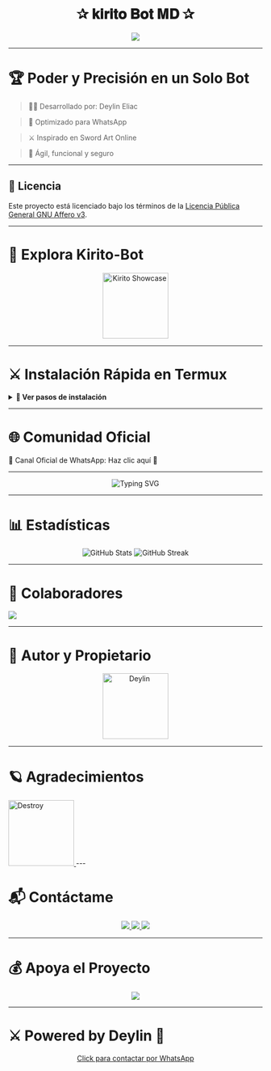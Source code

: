 <h1 align="center">✰ 𝐤𝐢𝐫𝐢𝐭𝐨 𝐁𝐨𝐭 𝐌𝐃 ✰</h1>
</h1><p align="center">
  <img src="https://files.catbox.moe/i9m71s.jpg"
</p>

---

# 🏆 Poder y Precisión en un Solo Bot

> 👨‍💻 Desarrollado por: Deylin Eliac

> 💬 Optimizado para WhatsApp

> ⚔️ Inspirado en Sword Art Online

> 🚀 Ágil, funcional y seguro



---


## 📄 Licencia
Este proyecto está licenciado bajo los términos de la [Licencia Pública General GNU Affero v3](./LICENSE).

---

# 🚀 Explora Kirito-Bot

<p align="center">
  <img src="https://files.catbox.moe/91wohc.jpg" alt="Kirito Showcase" width="130" height="130" />
</p>

---

# ⚔️ Instalación Rápida en Termux

<details>
 <summary><b>🔧 Ver pasos de instalación</b></summary>Paso a paso

termux-setup-storage
pkg update -y && pkg upgrade -y
pkg install git nodejs ffmpeg imagemagick yarn -y
git clone https://github.com/Deylin-Eliac/Kirito-Bot-MD
cd Kirito-Bot-MD
yarn install
yarn start

📌 Nota: Si ves letras rojas al escanear el código QR, es completamente normal.

Reiniciar el bot después de cerrarlo:

cd Kirito-Bot-MD
yarn start

Escanear un nuevo código QR:

cd Kirito-Bot-MD
rm -rf kiritoSession
yarn start

Mantener el bot activo incluso si cierras Termux:

npm i -g pm2
pm2 start index.js
pm2 save
pm2 logs

</details>

---

# 🌐 Comunidad Oficial

💬 Canal Oficial de WhatsApp: Haz clic aquí 👑


---

<p align="center">
  <img src="https://readme-typing-svg.demolab.com?font=Fira+Code&pause=400&color=00CCFF&lines=✨+Disfruta+del+proyecto;💙+Creado+con+dedicación;⚔️+By+Deylin+🌠🚀" alt="Typing SVG">
</p>

---

# 📊 Estadísticas

<p align="center">
  <img src="https://github-readme-stats.vercel.app/api?username=Deylin-Eliac&repo=Kirito-Bot-MD&show_icons=true&theme=radical&hide_border=true" alt="GitHub Stats">
  <img src="https://github-readme-streak-stats.herokuapp.com/?user=Deylin-Eliac&theme=radical&hide_border=true" alt="GitHub Streak">
</p>

---

# 🌟 Colaboradores

<a href="https://github.com/Deylin-Eliac/kirito-bot-MD/graphs/contributors">
  <img src="https://contrib.rocks/image?repo=Deylin-Eliac/kirito-bot-MD" />
</a>

---

# 👑 Autor y Propietario

<p align="center">
  <a href="https://github.com/Deylin-Eliac">
    <img src="https://github.com/Deylin-Eliac.png" width="130" height="130" alt="Deylin"/>
  </a>
</p>

---

# 🪐 Agradecimientos 

<a href="https://github.com/The-King-Destroy">
  <img src="https://github.com/The-King-Destroy.png" width="130" height="130" alt="Destroy"/>
</a>
---

# 📬 Contáctame

<p align="center">
  <a href="https://github.com/Deylin-Eliac">
    <img src="https://img.shields.io/badge/GitHub-Deylin-181717?style=for-the-badge&logo=github">
  </a>
  <a href="https://wa.me/50433191934">
    <img src="https://img.shields.io/badge/WhatsApp-Contactar-25D366?style=for-the-badge&logo=whatsapp">
  </a>
  <a href="mailto:deylibaquedano801@gmail.com">
    <img src="https://img.shields.io/badge/Email-Enviar%20correo-EA4335?style=for-the-badge&logo=gmail">
  </a>
</p>

---

# 💰 Apoya el Proyecto

<p align="center">
  <a href="https://www.paypal.me/kirito98Dey">
    <img src="https://img.shields.io/badge/Apoya%20en%20PayPal-000000?style=for-the-badge&logo=paypal&logoColor=white" />
  </a>
</p>

---

# ⚔️ Powered by Deylin 👑

<p align="center">
  <a href="https://wa.me/50433191934">Click para contactar por WhatsApp</a>
</p>

